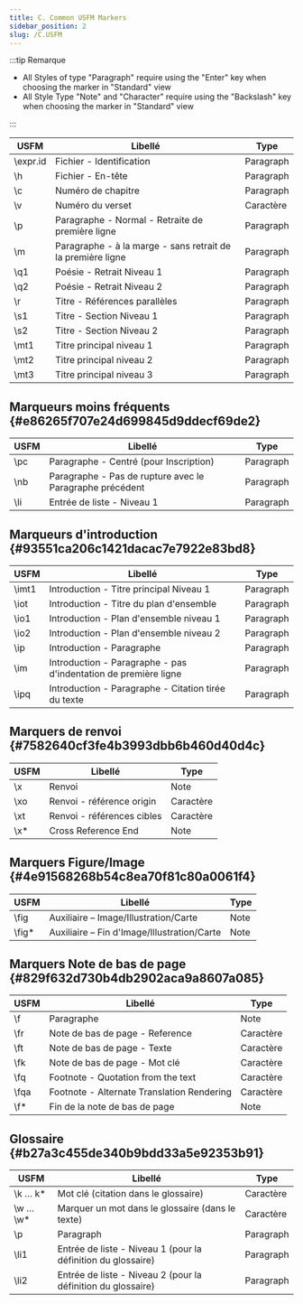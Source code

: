 ```yaml
---
title: C. Common USFM Markers
sidebar_position: 2
slug: /C.USFM
---
```




:::tip Remarque

- All Styles of type "Paragraph" require using the "Enter" key when choosing the marker in "Standard" view
- All Style Type "Note" and "Character" require using the "Backslash" key when choosing the marker in "Standard" view

:::


| USFM      | Libellé                                                     | Type      |
| --------- | ----------------------------------------------------------- | --------- |
| \expr.id | Fichier - Identification                                    | Paragraph |
| \h       | Fichier - En-tête                                           | Paragraph |
| \c       | Numéro de chapitre                                          | Paragraph |
| \v       | Numéro du verset                                            | Caractère |
| \p       | Paragraphe - Normal - Retraite de première ligne            | Paragraph |
| \m       | Paragraphe - à la marge - sans retrait de la première ligne | Paragraph |
| \q1      | Poésie - Retrait Niveau 1                                   | Paragraph |
| \q2      | Poésie - Retrait Niveau 2                                   | Paragraph |
| \r       | Titre - Références parallèles                               | Paragraph |
| \s1      | Titre - Section Niveau 1                                    | Paragraph |
| \s2      | Titre - Section Niveau 2                                    | Paragraph |
| \mt1     | Titre principal niveau 1                                    | Paragraph |
| \mt2     | Titre principal niveau 2                                    | Paragraph |
| \mt3     | Titre principal niveau 3                                    | Paragraph |


## Marqueurs moins fréquents {#e86265f707e24d699845d9ddecf69de2}


| USFM | Libellé                                                  | Type      |
| ---- | -------------------------------------------------------- | --------- |
| \pc | Paragraphe - Centré (pour Inscription)                   | Paragraph |
| \nb | Paragraphe - Pas de rupture avec le Paragraphe précédent | Paragraph |
| \li | Entrée de liste - Niveau 1                               | Paragraph |


## Marqueurs d'introduction {#93551ca206c1421dacac7e7922e83bd8}


| USFM   | Libellé                                                         | Type      |
| ------ | --------------------------------------------------------------- | --------- |
| \imt1 | Introduction - Titre principal Niveau 1                         | Paragraph |
| \iot  | Introduction - Titre du plan d'ensemble                         | Paragraph |
| \io1  | Introduction - Plan d'ensemble niveau 1                         | Paragraph |
| \io2  | Introduction - Plan d'ensemble niveau 2                         | Paragraph |
| \ip   | Introduction - Paragraphe                                       | Paragraph |
| \im   | Introduction - Paragraphe - pas d'indentation de première ligne | Paragraph |
| \ipq  | Introduction - Paragraphe - Citation tirée du texte             | Paragraph |


## Marquers de renvoi {#7582640cf3fe4b3993dbb6b460d40d4c}


| USFM | Libellé                    | Type      |
| ---- | -------------------------- | --------- |
| \x  | Renvoi                     | Note      |
| \xo | Renvoi - référence origin  | Caractère |
| \xt | Renvoi - références cibles | Caractère |
| \x* | Cross Reference End        | Note      |


## Marquers Figure/Image {#4e91568268b54c8ea70f81c80a0061f4}


| USFM   | Libellé                                     | Type |
| ------ | ------------------------------------------- | ---- |
| \fig  | Auxiliaire – Image/Illustration/Carte       | Note |
| \fig* | Auxiliaire – Fin d'Image/Illustration/Carte | Note |


## Marquers Note de bas de page {#829f632d730b4db2902aca9a8607a085}


| USFM  | Libellé                                    | Type      |
| ----- | ------------------------------------------ | --------- |
| \f   | Paragraphe                                 | Note      |
| \fr  | Note de bas de page - Reference            | Caractère |
| \ft  | Note de bas de page - Texte                | Caractère |
| \fk  | Note de bas de page - Mot clé              | Caractère |
| \fq  | Footnote - Quotation from the text         | Caractère |
| \fqa | Footnote - Alternate Translation Rendering | Caractère |
| \f*  | Fin de la note de bas de page              | Note      |


## Glossaire {#b27a3c455de340b9bdd33a5e92353b91}


| USFM       | Libellé                                                      | Type      |
| ---------- | ------------------------------------------------------------ | --------- |
| \k … k*   | Mot clé (citation dans le glossaire)                         | Caractère |
| \w … \w* | Marquer un mot dans le glossaire (dans le texte)             | Caractère |
| \p        | Paragraph                                                    | Paragraph |
| \li1      | Entrée de liste - Niveau 1 (pour la définition du glossaire) | Paragraph |
| \li2      | Entrée de liste - Niveau 2 (pour la définition du glossaire) | Paragraph |

